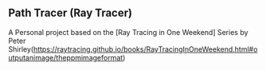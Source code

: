## Path Tracer (Ray Tracer)

A Personal project based on the [Ray Tracing in One Weekend] Series by Peter Shirley(https://raytracing.github.io/books/RayTracingInOneWeekend.html#outputanimage/theppmimageformat)

